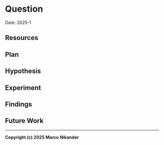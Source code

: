 # Question
<!-- What am I figuring out? -->



Date: 2025-1

## Resources
<!-- Where can I find relevant information? -->



## Plan
<!-- What do I want to do? -->



## Hypothesis
<!-- What do I think is going to happen? -->



## Experiment
<!-- What did I do? -->
<!-- How do you run the code? -->



## Findings
<!-- What did I learn? -->



## Future Work
<!-- Are there follow-up questions? -->
<!-- Can I create a concrete ticket/issue from this? -->



---
**Copyright (c) 2025 Marco Nikander**
